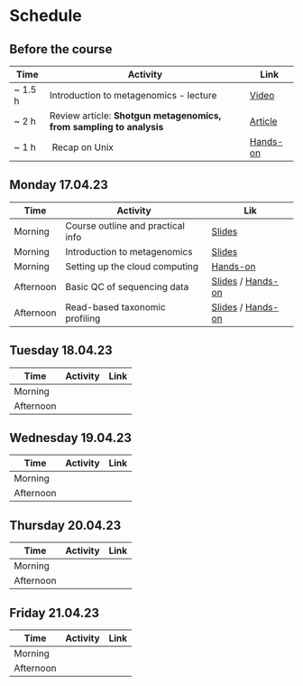 # Schedule

## Before the course

|Time     |Activity|Link|
|---------|--------|----|
| ~ 1.5 h | Introduction to metagenomics - lecture | [Video](https://www.youtube.com/watch?v=RjNdHGK4ruo)|
| ~ 2 h  | Review article: __Shotgun metagenomics, from sampling to analysis__ | [Article](https://doi.org/10.1038/nbt.3935)|
| ~ 1 h | Recap on Unix | [Hands-on](command-line-basics.md)|

## Monday 17.04.23

|Time     |Activity|Lik|
|---------|--------|----|
|Morning  |Course outline and practical info|[Slides](Lectures/course-outline-and-practical-info.pdf)|
|Morning  |Introduction to metagenomics|[Slides](Lectures/introduction-to-metagenomics.pdf)|
|Morning  |Setting up the cloud computing|[Hands-on](exercises.md#setting-up-the-cloud-computing)|
|Afternoon|Basic QC of sequencing data|[Slides](Lectures/) / [Hands-on](exercises.md#basic-qc-of-sequencing-data)|
|Afternoon|Read-based taxonomic profiling|[Slides](Lectures/read-based-taxonomic-profiling.pdf) / [Hands-on](exercises.md#read-based-taxonomic-profiling)|

## Tuesday 18.04.23

|Time     |Activity|Link|
|---------|--------|----|
|Morning  |||
|Afternoon|||

## Wednesday 19.04.23

|Time     |Activity|Link|
|---------|--------|----|
|Morning  |||
|Afternoon|||

## Thursday 20.04.23

|Time     |Activity|Link|
|---------|--------|----|
|Morning  |||
|Afternoon|||

## Friday 21.04.23

|Time     |Activity|Link|
|---------|--------|----|
|Morning  |||
|Afternoon|||
